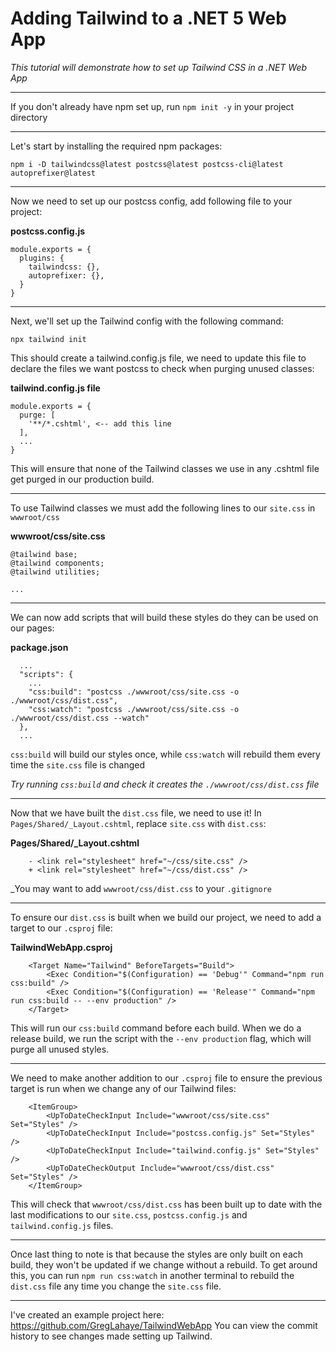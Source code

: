 # Adding Tailwind to a .NET 5 Web App

_This tutorial will demonstrate how to set up Tailwind CSS in a .NET Web App_

---

If you don't already have npm set up, run `npm init -y` in your project directory

---

Let's start by installing the required npm packages:

`npm i -D tailwindcss@latest postcss@latest postcss-cli@latest autoprefixer@latest`

---

Now we need to set up our postcss config, add following file to your project:

**postcss.config.js**
```
module.exports = {
  plugins: {
    tailwindcss: {},
    autoprefixer: {},
  }
}
```

---

Next, we'll set up the Tailwind config with the following command:

`npx tailwind init`

This should create a tailwind.config.js file, we need to update this file to declare the files we want postcss to check when purging unused classes:

**tailwind.config.js file**
```
module.exports = {
  purge: [
    '**/*.cshtml', <-- add this line
  ],
  ...
}
```

This will ensure that none of the Tailwind classes we use in any .cshtml file get purged in our production build.

---

To use Tailwind classes we must add the following lines to our `site.css` in `wwwroot/css`

**wwwroot/css/site.css**
```
@tailwind base;
@tailwind components;
@tailwind utilities;

...
```

---

We can now add scripts that will build these styles do they can be used on our pages:

**package.json**
```
  ...
  "scripts": {
    ...
    "css:build": "postcss ./wwwroot/css/site.css -o ./wwwroot/css/dist.css",
    "css:watch": "postcss ./wwwroot/css/site.css -o ./wwwroot/css/dist.css --watch"
  },
  ...
```

`css:build` will build our styles once, while `css:watch` will rebuild them every time the `site.css` file is changed

_Try running `css:build` and check it creates the `./wwwroot/css/dist.css` file_

---

Now that we have built the `dist.css` file, we need to use it! In `Pages/Shared/_Layout.cshtml`, replace `site.css` with `dist.css`:

**Pages/Shared/_Layout.cshtml**
```
    - <link rel="stylesheet" href="~/css/site.css" />
    + <link rel="stylesheet" href="~/css/dist.css" />
```

_You may want to add `wwwroot/css/dist.css` to your `.gitignore`

---

To ensure our `dist.css` is built when we build our project, we need to add a target to our `.csproj` file:

**TailwindWebApp.csproj**
```
	<Target Name="Tailwind" BeforeTargets="Build">
		<Exec Condition="$(Configuration) == 'Debug'" Command="npm run css:build" />
		<Exec Condition="$(Configuration) == 'Release'" Command="npm run css:build -- --env production" />
	</Target>
```

This will run our `css:build` command before each build. When we do a release build, we run the script with the `--env production` flag, which will purge all unused styles.

---

We need to make another addition to our `.csproj` file to ensure the previous target is run when we change any of our Tailwind files:

```
	<ItemGroup>
		<UpToDateCheckInput Include="wwwroot/css/site.css" Set="Styles" />
		<UpToDateCheckInput Include="postcss.config.js" Set="Styles" />
		<UpToDateCheckInput Include="tailwind.config.js" Set="Styles" />
		<UpToDateCheckOutput Include="wwwroot/css/dist.css" Set="Styles" />
	</ItemGroup>
```

This will check that `wwwroot/css/dist.css` has been built up to date with the last modifications to our `site.css`, `postcss.config.js` and `tailwind.config.js` files.

---

Once last thing to note is that because the styles are only built on each build, they won't be updated if we change without a rebuild.
To get around this, you can run `npm run css:watch` in another terminal to rebuild the `dist.css` file any time you change the `site.css` file.

---

I've created an example project here: https://github.com/GregLahaye/TailwindWebApp
You can view the commit history to see changes made setting up Tailwind.


